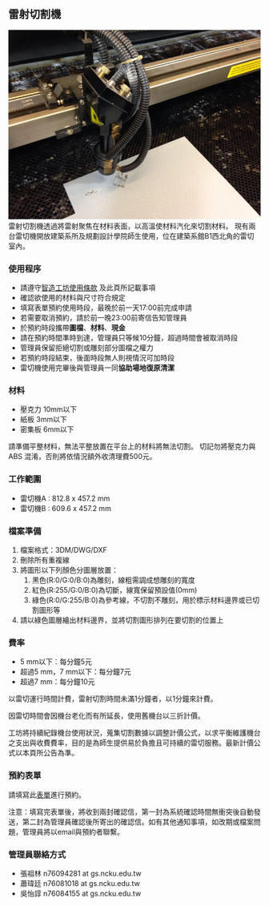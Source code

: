 ## 雷射切割機
![laser_cutter](/assets/img/hardware/laser-cutter.jpg)
雷射切割機透過將雷射聚焦在材料表面，以高溫使材料汽化來切割材料。
現有兩台雷切機開放建築系所及規劃設計學院師生使用，位在建築系館B1西北角的雷切室內。

### 使用程序
* 請遵守[智造工坊使用條款](https://raccoon-ncku.github.io/zh-Hant/pages/info/internal-general-terms.html) 及此頁所記載事項
* 確認欲使用的材料與尺寸符合規定
* 填寫表單預約使用時段，最晚於前一天17:00前完成申請
* 若需要取消預約，請於前一晚23:00前寄信告知管理員
* 於預約時段攜帶**圖檔**、**材料**、**現金**
* 請在預約時間準時到達，管理員只等候10分鐘，超過時間會被取消時段
* 管理員保留拒絕切割或雕刻部分圖檔之權力
* 若預約時段結束，後面時段無人則視情況可加時段
* 雷切機使用完畢後與管理員一同**協助場地復原清潔**

### 材料 
* 壓克力 10mm以下
* 紙板 3mm以下
* 密集板 6mm以下

請準備平整材料，無法平整放置在平台上的材料將無法切割。
切記勿將壓克力與 ABS 混淆，否則將依情況額外收清理費500元。

### 工作範圍 
* 雷切機A : 812.8 x 457.2 mm
* 雷切機B : 609.6 x 457.2 mm 

### 檔案準備
1. 檔案格式：3DM/DWG/DXF
2. 刪除所有重複線
3. 將圖形以下列顏色分圖層放置：
      1. 黑色(R:0/G:0/B:0)為雕刻，線粗需調成想雕刻的寬度
      2. 紅色(R:255/G:0/B:0)為切斷，線寬保留預設值(0mm)
      3. 綠色(R:0/G:255/B:0)為參考線，不切割不雕刻，用於標示材料邊界或已切割圖形等
4. 請以綠色圖層繪出材料邊界，並將切割圖形排列在要切割的位置上

### 費率
* 5 mm以下：每分鐘5元
* 超過5 mm，7 mm以下：每分鐘7元
* 超過7 mm：每分鐘10元

以雷切運行時間計費，雷射切割時間未滿1分鐘者，以1分鐘來計費。

因雷切時間會因機台老化而有所延長，使用舊機台以三折計價。

工坊將持續紀錄機台使用狀況，蒐集切割數據以調整計價公式，以求平衡維護機台之支出與收費費率，目的是為師生提供易於負擔且可持續的雷切服務。最新計價公式以本頁所公告為準。

### 預約表單
請填寫此[表單](https://docs.google.com/forms/d/e/1FAIpQLSfb7LfBw3krto0ne0Xhq992D16tcGEgtaDMYD9pogVkKNA3yg/viewform?vc=0&c=0&w=1&flr=0)進行預約。

注意：填寫完表單後，將收到兩封確認信，第一封為系統確認時間無衝突後自動發送，第二封為管理員確認後所寄出的確認信。如有其他通知事項，如改期或檔案問題，管理員將以email與預約者聯繫。

### 管理員聯絡方式
* 張祖林 n76094281 at gs.ncku.edu.tw
* 蕭瑋廷 n76081018 at gs.ncku.edu.tw
* 吳怡諄 n76084155 at gs.ncku.edu.tw